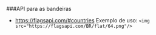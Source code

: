###API para as bandeiras 
* https://flagsapi.com/#countries
Exemplo de uso:
``<img src="https://flagsapi.com/BR/flat/64.png"/>``